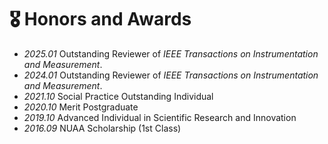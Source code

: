 # 🎖 Honors and Awards
- *2025.01* Outstanding Reviewer of *IEEE Transactions on Instrumentation and Measurement*. 
- *2024.01* Outstanding Reviewer of *IEEE Transactions on Instrumentation and Measurement*. 
- *2021.10* Social Practice Outstanding Individual 
- *2020.10* Merit Postgraduate
- *2019.10* Advanced Individual in Scientific Research and Innovation 
- *2016.09* NUAA Scholarship (1st Class)
